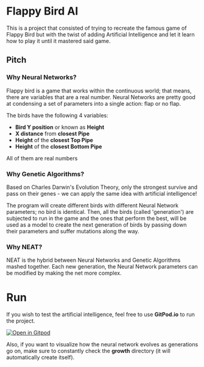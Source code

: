 # Flappy Bird AI

This is a project that consisted of trying to recreate the famous game of Flappy Bird but with the twist of adding Artificial Intelligence and let it learn how to play it until it mastered said game.

## Pitch

### Why Neural Networks?

Flappy bird is a game that works within the continuous world; that means, there are variables that are a real number. Neural Networks are pretty good at condensing a set of parameters into a single action: flap or no flap.

The birds have the following 4 variables:
- **Bird Y position** or known as **Height**
- **X distance** from **closest Pipe**
- **Height** of the **closest Top Pipe**
- **Height** of the **closest Bottom Pipe**

All of them are real numbers

### Why Genetic Algorithms?

Based on Charles Darwin's Evolution Theory, only the strongest survive and pass on their genes - we can apply the same idea with artificial intelligence!

The program will create different birds with different Neural Network parameters; no bird is identical.
Then, all the birds (called 'generation') are subjected to run in the game and the ones that perform the best, will be used as a model to create the next generation of birds by passing down their parameters and suffer mutations along the way.

### Why NEAT?

NEAT is the hybrid between Neural Networks and Genetic Algorithms mashed together.
Each new generation, the Neural Network parameters can be modified by making the net more complex.

# Run

If you wish to test the artificial intelligence, feel free to use **GitPod.io** to run the project.

[![Open in Gitpod](https://gitpod.io/button/open-in-gitpod.svg)](https://gitpod.io/#https://github.com/KevinHern/flappy_bird_ai)

Also, if you want to visualize how the neural network evolves as generations go on, make sure to constantly check the **growth** directory (it will automatically create itself). 